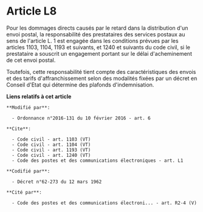 # Article L8

Pour les dommages directs causés par le retard dans la distribution d'un envoi postal, la responsabilité des prestataires des
services postaux au sens de l'article L. 1 est engagée dans les conditions prévues par les articles 1103, 1104, 1193 et
suivants, et 1240 et suivants du code civil, si le prestataire a souscrit un engagement portant sur le délai d'acheminement
de cet envoi postal. 

Toutefois, cette responsabilité tient compte des caractéristiques des envois et des tarifs d'affranchissement selon des
modalités fixées par un décret en Conseil d'Etat qui détermine des plafonds d'indemnisation.

**Liens relatifs à cet article**

	**Modifié par**:

	  - Ordonnance n°2016-131 du 10 février 2016 - art. 6

	**Cite**:

	  - Code civil - art. 1103 (VT)
	  - Code civil - art. 1104 (VT)
	  - Code civil - art. 1193 (VT)
	  - Code civil - art. 1240 (VT)
	  - Code des postes et des communications électroniques - art. L1

	**Codifié par**:

	  - Décret n°62-273 du 12 mars 1962

	**Cité par**:

	  - Code des postes et des communications électroni... - art. R2-4 (V)
